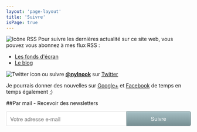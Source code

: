 ```yaml
---
layout: 'page-layout'
title: 'Suivre'
isPage: true
---
```


![Icône RSS](/website-img/icon-follow.svg)
Pour suivre les dernières actualité sur ce site web, vous pouvez vous abonnez à mes flux RSS :
- [Les fonds d'écran](../../wallpaper-fr-rss.xml)
- [Le blog](../../blog-fr-rss.xml)

![Twitter icon](/website-img/icon-twitter.svg)
ou suivre **[@nylnook](https://twitter.com/nylnook)** sur [Twitter](https://twitter.com/nylnook)

Je pourrais donner des nouvelles sur [Google+](https://plus.google.com/+Nylnook-art) et [Facebook](https://www.facebook.com//nylnook) de temps en temps également ;)

##Par mail - Recevoir des newsletters
<style> .gumroad-follow-form-embed { zoom: 1; } .gumroad-follow-form-embed:before, .gumroad-follow-form-embed:after { display: table; line-height: 0; content: ""; } .gumroad-follow-form-embed:after { clear: both; } .gumroad-follow-form-embed * { margin: 0; border: 0; padding: 0; outline: 0; box-sizing: border-box !important; float: left !important; } .gumroad-follow-form-embed input { border-radius: 4px; border-top-right-radius: 0; border-bottom-right-radius: 0; font-family: "Helvetica Neue", Helvetica, Arial, sans-serif; font-size: 15px; line-height: 20px; background: #fff; border: 1px solid #ddd; border-right: 0; color: #aaa; padding: 10px; box-shadow: inset 0 1px 0 rgba(0, 0, 0, 0.02); background-position: top right; background-repeat: no-repeat; text-rendering: optimizeLegibility; font-smoothing: antialiased; -webkit-appearance: none; -moz-appearance: caret; width: 65% !important; height: 40px !important; } .gumroad-follow-form-embed button { border-radius: 4px; border-top-left-radius: 0; border-bottom-left-radius: 0; box-shadow: 0 1px 1px rgba(0, 0, 0, 0.12); -webkit-transition: all .05s ease-in-out; transition: all .05s ease-in-out; display: inline-block; padding: 11px 15px 12px; cursor: pointer; color: #fff; font-size: 15px; line-height: 100%; font-family: "Helvetica Neue", Helvetica, Arial, sans-serif; background: #80999e; border: 1px solid #738a8e; filter: "progid:DXImageTransform.Microsoft.gradient(startColorstr=#a6bfc4, endColorstr=#768e92, GradientType=0)"; background: -webkit-linear-gradient(top, #a6bfc4, #768e92); background: linear-gradient(to bottom, #a6bfc4, #768e92); height: 40px !important; width: 35% !important; } </style> <form action="https://gumroad.com/follow_from_embed_form" class="form gumroad-follow-form-embed" method="post"> <input name="seller_id" value="3361448496300" type="hidden"> <input name="email" placeholder="Votre adresse e-mail" type="email"> <button type="submit">Suivre</button> </form>
